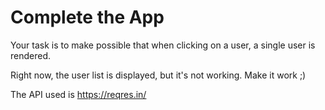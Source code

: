 # Complete the App

Your task is to make possible that when clicking on a user, a single user is rendered.

Right now, the user list is displayed, but it's not working. Make it work ;) 


The API used is https://reqres.in/


